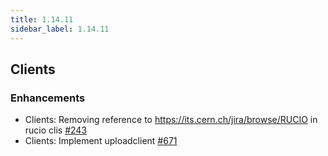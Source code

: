 ```yaml
---
title: 1.14.11
sidebar_label: 1.14.11
---
```


## Clients

### Enhancements

- Clients: Removing reference to  https://its.cern.ch/jira/browse/RUCIO in rucio clis [#243](https://github.com/rucio/rucio/issues/243)
- Clients: Implement uploadclient [#671](https://github.com/rucio/rucio/issues/671)
